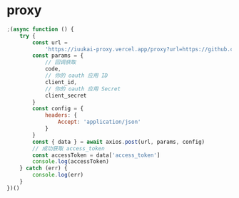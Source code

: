 <!--
 * @Author: iuukai
 * @Date: 2022-06-05 23:39:41
 * @LastEditors: iuukai
 * @LastEditTime: 2022-06-06 00:21:57
 * @FilePath: \vercel\proxy\README.md
 * @Description:
 * @QQ/微信: 790331286
-->

# proxy

```js
;(async function () {
	try {
		const url =
			'https://iuukai-proxy.vercel.app/proxy?url=https://github.com/login/oauth/access_token'
		const params = {
			// 回调获取
			code,
			// 你的 oauth 应用 ID
			client_id,
			// 你的 oauth 应用 Secret
			client_secret
		}
		const config = {
			headers: {
				Accept: 'application/json'
			}
		}
		const { data } = await axios.post(url, params, config)
		// 成功获取 access_token
		const accessToken = data['access_token']
		console.log(accessToken)
	} catch (err) {
		console.log(err)
	}
})()
```
